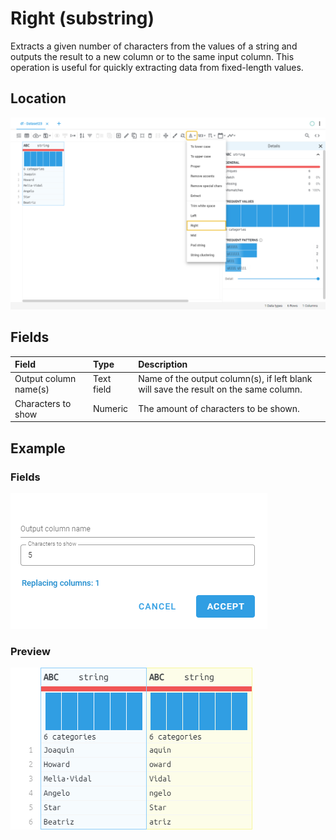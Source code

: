 # Right (substring)
Extracts a given number of characters from the values of a string and outputs the result to a new column or to the same input column.
This operation is useful for quickly extracting data from fixed-length values.
## Location
![Right (substring) on the interface](../../docs/screenshots/location/right_string.png)
## Fields
| Field | Type | Description |
| :--- | :--- | :--- |
| Output column name(s) | Text field | Name of the output column(s), if left blank will save the result on the same column. |
| Characters to show | Numeric | The amount of characters to be shown. |
## Example
### Fields
![Right (substring) fields](../../docs/screenshots/form/right_string.png)
### Preview
![Right (substring) example](../../docs/screenshots/table/right_string.png)